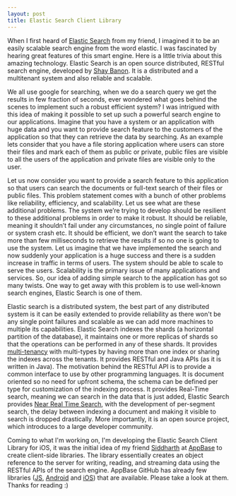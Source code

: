 ```yaml
---
layout: post
title: Elastic Search Client Library
---
```


When I first heard of [Elastic Search](https://elastic.co) from my friend, I imagined it to be an easily scalable search engine from the word elastic. I was fascinated by hearing great features of this smart engine. Here is a little trivia about this amazing technology. Elastic Search is an open source distributed, RESTful search engine, developed by [Shay Banon](http://thedudeabides.com/). It is a distributed and a multitenant system and also reliable and scalable.

We all use google for searching, when we do a search query we get the results in few fraction of seconds, ever wondered what goes behind the scenes to implement such a robust efficient system? I was intrigued with this idea of making it possible to set up such a powerful search engine to our applications. Imagine that you have a system or an application with huge data and you want to provide search feature to the customers of the application so that they can retrieve the data by searching. As an example lets consider that you have a file storing application where users can store their files and mark each of them as public or private, public files are visible to all the users of the application and private files are visible only to the user.

Let us now consider you want to provide a search feature to this application so that users can search the documents or full-text search of their files or public files. This problem statement comes with a bunch of other problems like reliability, efficiency, and scalability. Let us see what are these additional problems. The system we’re trying to develop should be resilient to these additional problems in order to make it robust. It should be reliable, meaning it shouldn’t fail under any circumstances, no single point of failure or system crash etc. It should be efficient, we don’t want the search to take more than few milliseconds to retrieve the results if so no one is going to use the system. Let us imagine that we have implemented the search and now suddenly your application is a huge success and there is a sudden increase in traffic in terms of users. The system should be able to scale to serve the users. Scalability is the primary issue of many applications and services. So, our idea of adding simple search to the application has got so many twists. One way to get away with this problem is to use well-known search engines, Elastic Search is one of them.


Elastic search is a distributed system, the best part of any distributed system is it can be easily extended to provide reliability as there won't be any single point failures and scalable as we can add more machines to multiple its capabilities. Elastic Search indexes the shards (a horizontal partition of the database), it maintains one or more replicas of shards so that the operations can be performed in any of these shards. It provides [multi-tenancy](https://www.elastic.co/blog/found-multi-tenancy) with multi-types by having more than one index or sharing the indexes across the tenants. It provides RESTful and Java APIs (as it is written in Java). The motivation behind the RESTful API is to provide a common interface to use by other programming languages. It is document oriented so no need for upfront schema, the schema can be defined per type for customization of the indexing process. It provides Real-Time search, meaning we can search in the data that is just added, Elastic Search provides [Near Real Time Search](https://www.elastic.co/guide/en/elasticsearch/guide/current/near-real-time.html), with the development of per-segment search, the delay between indexing a document and making it visible to search is dropped drastically. More importantly, it is an open source project, which introduces to a large developer community.   

Coming to what I'm working on, I'm developing the Elastic Search Client Library for iOS, it was the initial idea of my friend [Siddharth](https://github.com/siddharthlatest) at [AppBase](https://appbase.io) to create client-side libraries. The library essentially creates an object reference to the server for writing, reading, and streaming data using the RESTful APIs of the search engine. AppBase GitHub has already few libraries ([JS](https://github.com/appbaseio/appbase-js), [Android](https://github.com/appbaseio/appbase-droid) and [iOS](https://github.com/appbaseio-apps/elasticsearch-swift)) that are available. Please take a look at them. Thanks for reading :)  